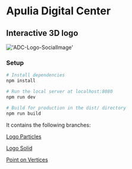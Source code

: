 # Apulia Digital Center
## Interactive 3D logo
!['ADC-Logo-SocialImage'](https://repository-images.githubusercontent.com/437232090/a7919c7b-bb15-47f8-986f-84d9d9515069)


### Setup

``` bash
# Install dependencies
npm install

# Run the local server at localhost:8080
npm run dev

# Build for production in the dist/ directory
npm run build
```

It contains the following branches:

[Logo Particles](https://apulia-digital-center-3d-logo.vercel.app/)

[Logo Solid](https://apulia-digital-center-3d-logo-7wkpi08ve-robesantoro.vercel.app/)

[Point on Vertices](https://apulia-digital-center-3d-logo-qj55wmcji-robesantoro.vercel.app/)
